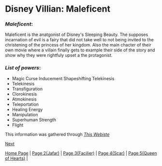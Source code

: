 # **Disney Villian: Maleficent**

### *Maleficent*: 
Maleficent is the anatgonist of Disney's Sleeping Beauty. The supposes incarnation of evil is a fairy that did not take well to not being invited to the christening of the princess of her kingdom. Also the main chacter of their own movie where a villain finally gets to example their side of the story and show why they were rightfuly upset a the protagonist. 

### *List of powers*:
+ Magic Curse Inducement Shapeshifting Telekinesis  
+ Telekinesis 
+ Transfiguration 
+ Clorokinesis
+ Atmokinesis 
+ Teleportation 
+ Healing Energy
+ Manipulation 
+ Superhuman Strength 
+ Flight

This information was gathered through [*This Webiste*](https://disney.fandom.com/wiki/Maleficent)

[Next](markdown_page_2.md)

[Home Page](README.md) |
[Page 2(Jafar)](markdown_page_2.md) | 
[Page 3(Facilier)](markdown_page_3.md) | 
[Page 4(Scar)](markdown_page_4.md) | 
[Page 5(Queen of Hearts)](markdown_page_5.md) |
